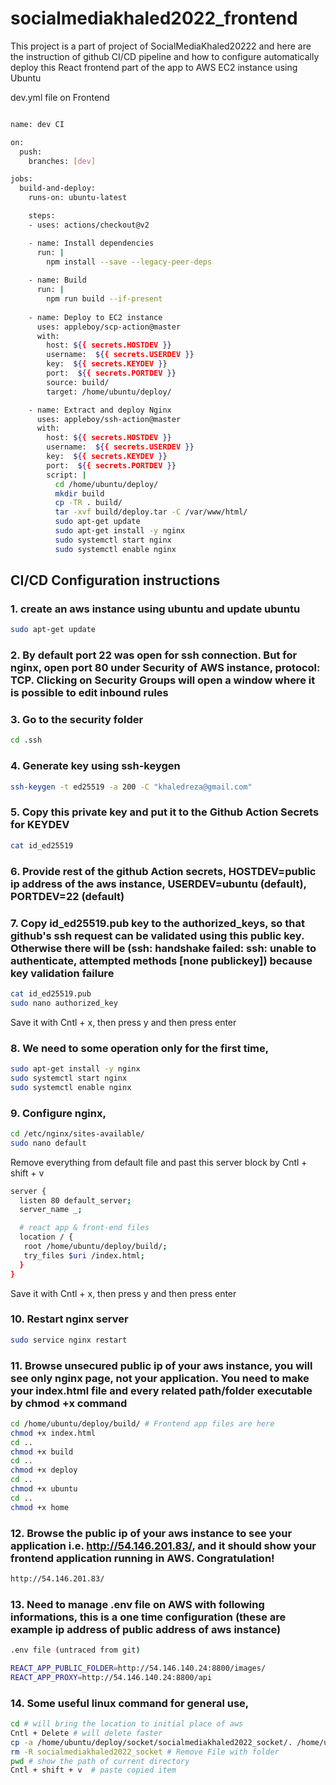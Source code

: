 # socialmediakhaled2022_frontend

This project is a part of project of SocialMediaKhaled20222 and here are the instruction of github CI/CD pipeline and how to configure automatically deploy this React frontend part of the app to AWS EC2 instance using Ubuntu 

dev.yml file on Frontend
```sh

name: dev CI

on:
  push:
    branches: [dev]

jobs:
  build-and-deploy:
    runs-on: ubuntu-latest

    steps:
    - uses: actions/checkout@v2

    - name: Install dependencies
      run: |
        npm install --save --legacy-peer-deps
        
    - name: Build
      run: |
        npm run build --if-present
        
    - name: Deploy to EC2 instance
      uses: appleboy/scp-action@master
      with:
        host: ${{ secrets.HOSTDEV }}
        username:  ${{ secrets.USERDEV }}
        key:  ${{ secrets.KEYDEV }}
        port:  ${{ secrets.PORTDEV }}
        source: build/
        target: /home/ubuntu/deploy/

    - name: Extract and deploy Nginx
      uses: appleboy/ssh-action@master
      with:
        host: ${{ secrets.HOSTDEV }}
        username:  ${{ secrets.USERDEV }}
        key:  ${{ secrets.KEYDEV }}
        port:  ${{ secrets.PORTDEV }}
        script: |
          cd /home/ubuntu/deploy/
          mkdir build
          cp -TR . build/
          tar -xvf build/deploy.tar -C /var/www/html/
          sudo apt-get update
          sudo apt-get install -y nginx
          sudo systemctl start nginx
          sudo systemctl enable nginx
```

## CI/CD Configuration instructions

### 1. create an aws instance using ubuntu and update ubuntu
```sh
sudo apt-get update
```

### 2. By default port 22 was open for ssh connection. But for nginx, open port 80 under Security of AWS instance, protocol: TCP. Clicking on Security Groups will open a window where it is possible to edit inbound rules

### 3. Go to the security folder 
```sh
cd .ssh
```

### 4. Generate key using ssh-keygen
```sh
ssh-keygen -t ed25519 -a 200 -C "khaledreza@gmail.com" 
```

### 5. Copy this private key and put it to the Github Action Secrets for KEYDEV
```sh
cat id_ed25519
```

### 6. Provide rest of the github Action secrets, HOSTDEV=public ip address of the aws instance, USERDEV=ubuntu (default), PORTDEV=22 (default)

### 7. Copy id_ed25519.pub key to the authorized_keys, so that github's ssh request can be validated using this public key. Otherwise there will be (ssh: handshake failed: ssh: unable to authenticate, attempted methods [none publickey]) because key validation failure
```sh
cat id_ed25519.pub
sudo nano authorized_key
```
Save it with Cntl + x, then press y and then press enter

### 8. We need to some operation only for the first time,
```sh
sudo apt-get install -y nginx
sudo systemctl start nginx
sudo systemctl enable nginx
```

### 9. Configure nginx,
```sh
cd /etc/nginx/sites-available/
sudo nano default
```
Remove everything from default file and past this server block by Cntl + shift + v
```sh
server {
  listen 80 default_server;
  server_name _;

  # react app & front-end files
  location / {
   root /home/ubuntu/deploy/build/;
   try_files $uri /index.html;
  }
}
```
Save it with Cntl + x, then press y and then press enter

### 10. Restart nginx server
```sh
sudo service nginx restart
```

### 11. Browse unsecured public ip of your aws instance, you will see only nginx page, not your application. You need to make your index.html file and every related path/folder executable by chmod +x command
```sh
cd /home/ubuntu/deploy/build/ # Frontend app files are here
chmod +x index.html
cd ..
chmod +x build
cd ..
chmod +x deploy
cd ..
chmod +x ubuntu
cd ..
chmod +x home
```

### 12. Browse the public ip of your aws instance to see your application i.e. http://54.146.201.83/, and it should show your frontend application running in AWS. Congratulation!
```sh
http://54.146.201.83/
```

### 13. Need to manage .env file on AWS with following informations, this is a one time configuration (these are example ip address of public address of aws instance)
```sh
.env file (untraced from git)

REACT_APP_PUBLIC_FOLDER=http://54.146.140.24:8800/images/
REACT_APP_PROXY=http://54.146.140.24:8800/api
```

### 14. Some useful linux command for general use,

```sh
cd # will bring the location to initial place of aws
Cntl + Delete # will delete faster
cp -a /home/ubuntu/deploy/socket/socialmediakhaled2022_socket/. /home/ubuntu/deploy/socket/ # Copy all files of a folder to another file
rm -R socialmediakhaled2022_socket # Remove File with folder 
pwd # show the path of current directory
Cntl + shift + v  # paste copied item
```

